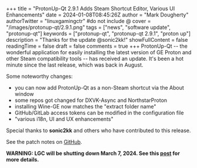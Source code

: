 +++
title = "ProtonUp-Qt 2.9.1 Adds Steam Shortcut Editor, Various UI Enhancements"
date = 2024-01-08T08:45:26Z
author = "Mark Dougherty"
authorTwitter = "linuxgamingctr" #do not include @
cover = "/images/protonup-qt/2.9.1.png"
tags = ["news", "software update", "protonup-qt"]
keywords = ["protonup-qt", "protonup-qt 2.9.1", "proton up"]
description = "Thanks for the update @sonic2kk!"
showFullContent = false
readingTime = false
draft = false
comments = true
+++
ProtonUp-Qt -- the wonderful application for easily installing the latest version of GE Proton and other Steam compatibility tools -- has received an update. It's been a hot minute since the last release, which was back in August.

Some noteworthy changes:
- you can now add ProtonUp-Qt as a non-Steam shortcut via the About window
- some repos got changed for DXVK-Async and NorthstarProton
- installing Wine-GE now matches the "extract folder name"
- GitHub/GitLab access tokens can be modified in the configuration file
- "various i18n, UI and UX enhancements"

Special thanks to **sonic2kk** and others who have contributed to this release.

See the patch notes on [GitHub](https://github.com/DavidoTek/ProtonUp-Qt/releases/tag/v2.9.1).

**WARNING: LGC will be shutting down March 7, 2024. See this [post](https://linuxgamingcentral.com/posts/the-end-of-lgc/) for more details.**
